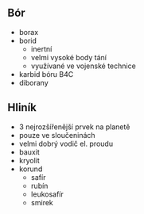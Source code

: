 ## Bór
- borax
- borid
  - inertní
  - velmi vysoké body tání
  - využívané ve vojenské technice
- karbid bóru B4C
- diborany

## Hliník
- 3 nejrozšířenější prvek na planetě
- pouze ve sloučeninách
- velmi dobrý vodič el. proudu
- bauxit
- kryolit
- korund
  - safír
  - rubín
  - leukosafír
  - smirek